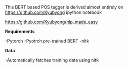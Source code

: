 This BERT based POS tagger is derived almost entirely on https://github.com/Kyubyong ipython notebook

https://github.com/Kyubyong/nlp_made_easy


**Requirements**

-Pytorch
-Pyotrch pre-trained BERT
-nltk

**Data**

-Automatically fetches training data using nltk
